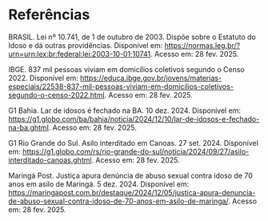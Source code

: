 # Referências


BRASIL. Lei nº 10.741, de 1 de outubro de 2003. Dispõe sobre o Estatuto do Idoso e dá outras providências. Disponível em: https://normas.leg.br/?urn=urn:lex:br:federal:lei:2003-10-01;10741. Acesso em: 28 fev. 2025.

IBGE. 837 mil pessoas viviam em domicílios coletivos segundo o Censo 2022. Disponível em: https://educa.ibge.gov.br/jovens/materias-especiais/22538-837-mil-pessoas-viviam-em-domicilios-coletivos-segundo-o-censo-2022.html. Acesso em: 28 fev. 2025.

G1 Bahia. Lar de idosos é fechado na BA. 10 dez. 2024. Disponível em: https://g1.globo.com/ba/bahia/noticia/2024/12/10/lar-de-idosos-e-fechado-na-ba.ghtml. Acesso em: 28 fev. 2025.

G1 Rio Grande do Sul. Asilo interditado em Canoas. 27 set. 2024. Disponível em: https://g1.globo.com/rs/rio-grande-do-sul/noticia/2024/09/27/asilo-interditado-canoas.ghtml. Acesso em: 28 fev. 2025.

Maringá Post. Justiça apura denúncia de abuso sexual contra idoso de 70 anos em asilo de Maringá. 5 dez. 2024. Disponível em: https://maringapost.com.br/destaque/2024/12/05/justica-apura-denuncia-de-abuso-sexual-contra-idoso-de-70-anos-em-asilo-de-maringa/. Acesso em: 28 fev. 2025.
